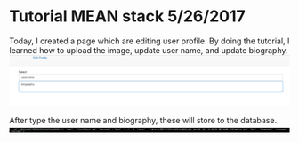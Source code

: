 
# Tutorial MEAN stack 5/26/2017

Today, I created a page which are editing user profile.
By doing the tutorial, I learned how to upload the image, update user name, and update biography.
![alt text](https://github.com/rorikata/tutorial_MEAN/blob/master/tutorial2_sns/Screen%20Shot%202017-05-26%20at%2017.19.24.png)

After type the user name and biography, these will store to the database.
![alt text](https://github.com/rorikata/tutorial_MEAN/blob/master/tutorial2_sns/Screen%20Shot%202017-05-26%20at%2017.29.36.png)
